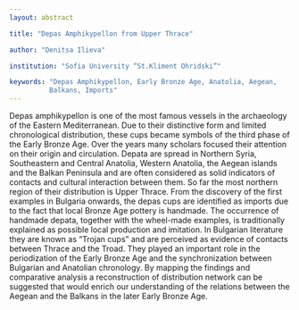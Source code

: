 ```yaml
---
layout: abstract

title: "Depas Amphikypellon from Upper Thrace"

author: "Denitsa Ilieva"

institution: "Sofia University “St.Kliment Ohridski”"

keywords: "Depas Amphikypellon, Early Bronze Age, Anatolia, Aegean,
          Balkans, Imports"
---
```


Depas amphikypellon is one of the most famous vessels in the
archaeology of the Eastern Mediterranean. Due to their distinctive
form and limited chronological distribution, these cups became symbols
of the third phase of the Early Bronze Age. Over the years many
scholars focused their attention on their origin and
circulation. Depata are spread in Northern Syria, Southeastern and
Central Anatolia, Western Anatolia, the Aegean islands and the Balkan
Peninsula and are often considered as solid indicators of contacts and
cultural interaction between them.  So far the most northern region of
their distribution is Upper Thrace. From the discovery of the first
examples in Bulgaria onwards, the depas cups are identified as imports
due to the fact that local Bronze Age pottery is handmade. The
occurrence of handmade depata, together with the wheel-made examples,
is traditionally explained as possible local production and
imitation. In Bulgarian literature they are known as “Trojan cups” and
are perceived as evidence of contacts between Thrace and the
Troad. They played an important role in the periodization of the Early
Bronze Age and the synchronization between Bulgarian and Anatolian
chronology. By mapping the findings and comparative analysis a
reconstruction of distribution network can be suggested that would
enrich our understanding of the relations between the Aegean and the
Balkans in the later Early Bronze Age.
